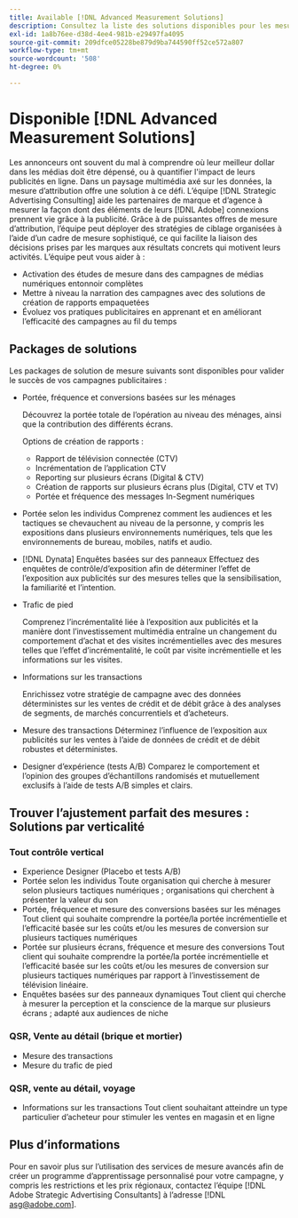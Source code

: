 ```yaml
---
title: Available [!DNL Advanced Measurement Solutions]
description: Consultez la liste des solutions disponibles pour les mesures avancées.
exl-id: 1a8b76ee-d38d-4ee4-981b-e29497fa4095
source-git-commit: 209dfce05228be879d9ba744590ff52ce572a807
workflow-type: tm+mt
source-wordcount: '508'
ht-degree: 0%

---
```


# Disponible [!DNL Advanced Measurement Solutions]

Les annonceurs ont souvent du mal à comprendre où leur meilleur dollar dans les médias doit être dépensé, ou à quantifier l&#39;impact de leurs publicités en ligne. Dans un paysage multimédia axé sur les données, la mesure d’attribution offre une solution à ce défi. L’équipe [!DNL Strategic Advertising Consulting] aide les partenaires de marque et d’agence à mesurer la façon dont des éléments de leurs [!DNL Adobe] connexions prennent vie grâce à la publicité. Grâce à de puissantes offres de mesure d’attribution, l’équipe peut déployer des stratégies de ciblage organisées à l’aide d’un cadre de mesure sophistiqué, ce qui facilite la liaison des décisions prises par les marques aux résultats concrets qui motivent leurs activités. L’équipe peut vous aider à :

* Activation des études de mesure dans des campagnes de médias numériques entonnoir complètes
* Mettre à niveau la narration des campagnes avec des solutions de création de rapports empaquetées
* Évoluez vos pratiques publicitaires en apprenant et en améliorant l’efficacité des campagnes au fil du temps

## Packages de solutions

Les packages de solution de mesure suivants sont disponibles pour valider le succès de vos campagnes publicitaires :

* Portée, fréquence et conversions basées sur les ménages

   Découvrez la portée totale de l’opération au niveau des ménages, ainsi que la contribution des différents écrans.

   Options de création de rapports :
   * Rapport de télévision connectée (CTV)
   * Incrémentation de l’application CTV
   * Reporting sur plusieurs écrans (Digital &amp; CTV)
   * Création de rapports sur plusieurs écrans plus (Digital, CTV et TV)
   * Portée et fréquence des messages In-Segment numériques

* Portée selon les individus
Comprenez comment les audiences et les tactiques se chevauchent au niveau de la personne, y compris les expositions dans plusieurs environnements numériques, tels que les environnements de bureau, mobiles, natifs et audio.

* [!DNL Dynata] Enquêtes basées sur des panneaux Effectuez des enquêtes de contrôle/d’exposition afin de déterminer l’effet de l’exposition aux publicités sur des mesures telles que la sensibilisation, la familiarité et l’intention.

* Trafic de pied

   Comprenez l’incrémentalité liée à l’exposition aux publicités et la manière dont l’investissement multimédia entraîne un changement du comportement d’achat et des visites incrémentielles avec des mesures telles que l’effet d’incrémentalité, le coût par visite incrémentielle et les informations sur les visites.

* Informations sur les transactions

   Enrichissez votre stratégie de campagne avec des données déterministes sur les ventes de crédit et de débit grâce à des analyses de segments, de marchés concurrentiels et d’acheteurs.

* Mesure des transactions
Déterminez l’influence de l’exposition aux publicités sur les ventes à l’aide de données de crédit et de débit robustes et déterministes.

* Designer d’expérience (tests A/B)
Comparez le comportement et l’opinion des groupes d’échantillons randomisés et mutuellement exclusifs à l’aide de tests A/B simples et clairs.

## Trouver l’ajustement parfait des mesures : Solutions par verticalité

### Tout contrôle vertical

* Experience Designer (Placebo et tests A/B)
* Portée selon les individus
Toute organisation qui cherche à mesurer selon plusieurs tactiques numériques ; organisations qui cherchent à présenter la valeur du son
* Portée, fréquence et mesure des conversions basées sur les ménages
Tout client qui souhaite comprendre la portée/la portée incrémentielle et l’efficacité basée sur les coûts et/ou les mesures de conversion sur plusieurs tactiques numériques
* Portée sur plusieurs écrans, fréquence et mesure des conversions
Tout client qui souhaite comprendre la portée/la portée incrémentielle et l’efficacité basée sur les coûts et/ou les mesures de conversion sur plusieurs tactiques numériques par rapport à l’investissement de télévision linéaire.
* Enquêtes basées sur des panneaux dynamiques
Tout client qui cherche à mesurer la perception et la conscience de la marque sur plusieurs écrans ; adapté aux audiences de niche

### QSR, Vente au détail (brique et mortier)

* Mesure des transactions
* Mesure du trafic de pied

### QSR, vente au détail, voyage

* Informations sur les transactions
Tout client souhaitant atteindre un type particulier d’acheteur pour stimuler les ventes en magasin et en ligne

## Plus d’informations

Pour en savoir plus sur l’utilisation des services de mesure avancés afin de créer un programme d’apprentissage personnalisé pour votre campagne, y compris les restrictions et les prix régionaux, contactez l’équipe [!DNL Adobe Strategic Advertising Consultants] à l’adresse [!DNL asg@adobe.com].
